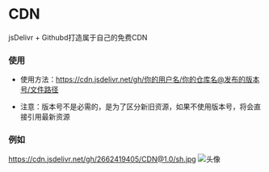 # CDN
jsDelivr + Githubd打造属于自己的免费CDN

### 使用

* 使用方法：https://cdn.jsdelivr.net/gh/你的用户名/你的仓库名@发布的版本号/文件路径

* 注意：版本号不是必需的，是为了区分新旧资源，如果不使用版本号，将会直接引用最新资源



### 例如

https://cdn.jsdelivr.net/gh/2662419405/CDN@1.0/sh.jpg ![头像](https://cdn.jsdelivr.net/gh/2662419405/CDN@1.0/sh.jpg)